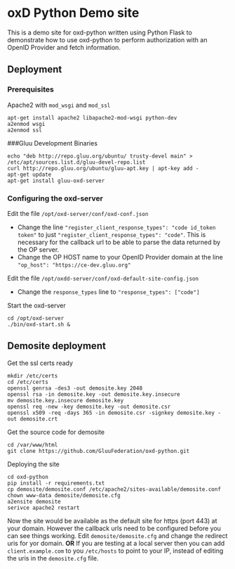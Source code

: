 # oxD Python Demo site

This is a demo site for oxd-python written using Python Flask to demonstrate how to use oxd-python to perform authorization with an OpenID Provider and fetch information.

## Deployment

### Prerequisites

Apache2 with `mod_wsgi` and `mod_ssl`

```
apt-get install apache2 libapache2-mod-wsgi python-dev
a2enmod wsgi
a2enmod ssl
```

###Gluu Development Binaries

```
echo "deb http://repo.gluu.org/ubuntu/ trusty-devel main" > /etc/apt/sources.list.d/gluu-devel-repo.list
curl http://repo.gluu.org/ubuntu/gluu-apt.key | apt-key add -
apt-get update
apt-get install gluu-oxd-server
```

### Configuring the oxd-server

Edit the file `/opt/oxd-server/conf/oxd-conf.json`

* Change the line `"register_client_response_types": "code id_token token"` to just `"register_client_response_types": "code"`. This is necessary for the callback url to be able to parse the data returned by the OP server.
* Change the OP HOST name to your OpenID Provider domain at the line `"op_host": "https://ce-dev.gluu.org"`

Edit the file `/opt/oxdd-server/conf/oxd-default-site-config.json`

* Change the `response_types` line to `"response_types": ["code"]`

Start the oxd-server
```
cd /opt/oxd-server
./bin/oxd-start.sh &
```

## Demosite deployment

Get the ssl certs ready
```
mkdir /etc/certs
cd /etc/certs
openssl genrsa -des3 -out demosite.key 2048
openssl rsa -in demosite.key -out demosite.key.insecure
mv demosite.key.insecure demosite.key
openssl req -new -key demosite.key -out demosite.csr
openssl x509 -req -days 365 -in demosite.csr -signkey demosite.key -out demosite.crt
```

Get the source code for demosite

```
cd /var/www/html
git clone https://github.com/GluuFederation/oxd-python.git
```

Deploying the site

```
cd oxd-python
pip install -r requirements.txt
cp demosite/demosite.conf /etc/apache2/sites-available/demosite.conf
chown www-data demosite/demosite.cfg
a2ensite demosite
serivce apache2 restart
```
Now the site would be available as the default site for https (port 443) at your domain.
However the callback urls need to be configured before you can see things working.
Edit `demosite/demosite.cfg` and change the redirect uris for yor domain. **OR** If you are testing
at a local server then you can add `client.example.com` to you `/etc/hosts` to point to your 
IP, instead of editing the uris in the `demosite.cfg` file.
